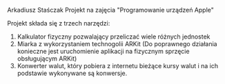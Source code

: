 Arkadiusz Staśczak
Projekt na zajęcia "Programowanie urządzeń Apple"

Projekt składa się z trzech narzędzi:
1. Kalkulator fizyczny pozwalający przeliczać wiele różnych jednostek
2. Miarka z wykorzystaniem technogolii ARKit (Do poprawnego działania konieczne jest uruchomienie aplikacji na fizycznym sprzęcie obsługującym ARKit)
3. Konwerter walut, który pobiera z internetu bieżące kursy walut i na ich podstawie wykonywane są konwersje.
